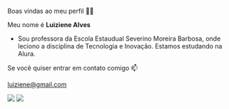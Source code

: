 Boas vindas ao meu perfil 💙📖

Meu nome é **Luiziene Alves**

- Sou professora da Escola Estaudual Severino Moreira Barbosa, onde leciono a disciplina de Tecnologia e Inovação. Estamos estudando na Alura.

Se você quiser entrar em contato comigo 📫

luiziene@gmail.com

![](https://media.tenor.com/ijFEgTs6FGoAAAAi/test-gadgets.gif)
 ![](https://media1.tenor.com/m/l65RJYwhCm4AAAAC/wave-waving.gif)

